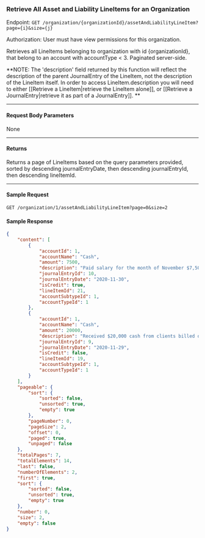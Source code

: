 ### Retrieve All Asset and Liability LineItems for an Organization
Endpoint: `GET /organization/{organizationId}/assetAndLiabilityLineItem?page={i}&size={j}`

Authorization: User must have view permissions for this organization.

Retrieves all LineItems belonging to organization with id {organizationId}, that belong to an account with accountType < 3. Paginated server-side.

**NOTE: The 'description' field returned by this function will reflect the description of the parent JournalEntry of the LineItem, not the description of the LineItem itself. In order to access LineItem.description you will need to either [[Retrieve a LineItem|retrieve the LineItem alone]], or [[Retrieve a JournalEntry|retrieve it as part of a JournalEntry]]. **
___
#### Request Body Parameters
None
___
#### Returns
Returns a page of LineItems based on the query parameters provided, sorted by descending journalEntryDate, then descending journalEntryId, then descending lineItemId.
___

#### Sample Request
`GET /organization/1/assetAndLiabilityLineItem?page=0&size=2`
<br />

#### Sample Response
```json 
{
    "content": [
        {
            "accountId": 1,
            "accountName": "Cash",
            "amount": 7500,
            "description": "Paid salary for the month of November $7,500",
            "journalEntryId": 10,
            "journalEntryDate": "2020-11-30",
            "isCredit": true,
            "lineItemId": 21,
            "accountSubtypeId": 1,
            "accountTypeId": 1
        },
        {
            "accountId": 1,
            "accountName": "Cash",
            "amount": 20000,
            "description": "Received $20,000 cash from clients billed on November 21.",
            "journalEntryId": 9,
            "journalEntryDate": "2020-11-29",
            "isCredit": false,
            "lineItemId": 19,
            "accountSubtypeId": 1,
            "accountTypeId": 1
        }
    ],
    "pageable": {
        "sort": {
            "sorted": false,
            "unsorted": true,
            "empty": true
        },
        "pageNumber": 0,
        "pageSize": 2,
        "offset": 0,
        "paged": true,
        "unpaged": false
    },
    "totalPages": 7,
    "totalElements": 14,
    "last": false,
    "numberOfElements": 2,
    "first": true,
    "sort": {
        "sorted": false,
        "unsorted": true,
        "empty": true
    },
    "number": 0,
    "size": 2,
    "empty": false
}
```

